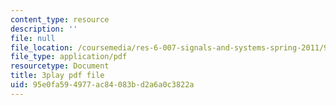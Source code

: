 ```yaml
---
content_type: resource
description: ''
file: null
file_location: /coursemedia/res-6-007-signals-and-systems-spring-2011/95e0fa594977ac84083bd2a6a0c3822a_8g4UudyOetE.pdf
file_type: application/pdf
resourcetype: Document
title: 3play pdf file
uid: 95e0fa59-4977-ac84-083b-d2a6a0c3822a
---
```

